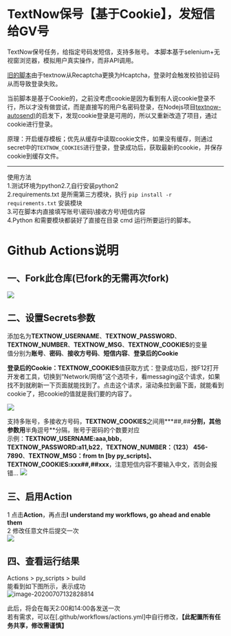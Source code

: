 
# TextNow保号【基于Cookie】，发短信给GV号
TextNow保号任务，给指定号码发短信，支持多账号。
本脚本基于selenium+无视窗浏览器，模拟用户真实操作，而非API调用。

[旧的脚本](https://github.com/Arronlong/py_scripts/blob/master/scripts/textnow/README-old.md)由于textnow从Recaptcha更换为Hcaptcha，登录时会触发校验验证码从而导致登录失败。

当前脚本是基于Cookie的，之前没考虑cookie是因为看到有人说cookie登录不行，所以才没有做尝试，而是直接写的用户名密码登录，在Nodejs项目[textnow-autosend)](https://github.com/kaixuan1115/textnow-autosend)的启发下，发现cookie登录是可用的，所以又重新改造了项目，通过cookie进行登录。

原理：开启缓存模板；优先从缓存中读取cookie文件，如果没有缓存，则通过secret中的`TEXTNOW_COOKIES`进行登录，登录成功后，获取最新的cookie，并保存cookie到缓存文件。

---

使用方法  
1.测试环境为python2.7,自行安装python2  
2.requirements.txt 是所需第三方模块，执行 `pip install -r requirements.txt` 安装模块  
3.可在脚本内直接填写账号\密码\接收方号\短信内容  
4.Python 和需要模块都装好了直接在目录 cmd 运行所要运行的脚本。  

# Github Actions说明
## 一、Fork此仓库(已fork的无需再次fork)
![](http://tu.yaohuo.me/imgs/2020/06/f059fe73afb4ef5f.png)
## 二、设置Secrets参数
添加名为**TEXTNOW_USERNAME**、**TEXTNOW_PASSWORD**、**TEXTNOW_NUMBER**、**TEXTNOW_MSG**、**TEXTNOW_COOKIES**的变量  
值分别为**账号**、**密码**、**接收方号码**、**短信内容**、**登录后的Cookie**  

**登录后的Cookie：TEXTNOW_COOKIES**值获取方式：登录成功后，按F12打开开发者工具，切换到“Network/网络”这个选项卡，看messaging这个请求，如果找不到就刷新一下页面就能找到了。点击这个请求，滚动条拉到最下面，就能看到cookie了，把cookie的值就是我们要的内容了。

![](https://cdn.jsdelivr.net/gh/Arronlong/cdn@master/blogImg/20210226124528.png)

支持多账号，多接收方号码，**TEXTNOW_COOKIES**之间用***##,##**分割，其他参数用**半角逗号**分隔，账号于密码的个数要对应  
示例：**TEXTNOW_USERNAME:aaa,bbb**，**TEXTNOW_PASSWORD:a11,b22**，**TEXTNOW_NUMBER：（123） 456-7890**、**TEXTNOW_MSG：from tn [by py_scripts]、TEXTNOW_COOKIES:xxx##,##xxx**，注意短信内容不要输入中文，否则会报错...
![](http://tu.yaohuo.me/imgs/2020/06/748bf9c0ca6143cd.png)



## 三、启用Action

1 点击**Action**，再点击**I understand my workflows, go ahead and enable them**  
2 修改任意文件后提交一次  
![](http://tu.yaohuo.me/imgs/2020/06/34ca160c972b9927.png)

## 四、查看运行结果
Actions > py_scripts > build  
能看到如下图所示，表示成功  
![image-20200707132828814](https://cdn.jsdelivr.net/gh/Arronlong/cdn/blogImg/20200707132828.png)

此后，将会在每天2:00和14:00各发送一次  
若有需求，可以在[.github/workflows/actions.yml]中自行修改，**【此配置所有任务共享，修改需谨慎】**

